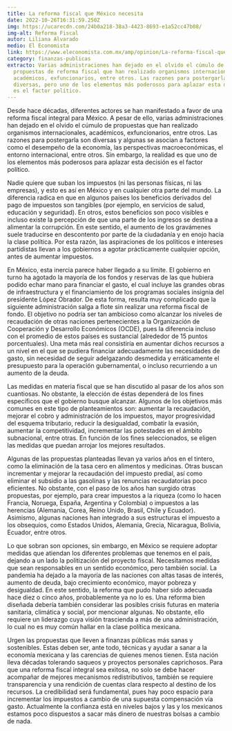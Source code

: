 ```yaml
---
title: La reforma fiscal que México necesita
date: 2022-10-26T16:31:59.250Z
img: https://ucarecdn.com/24b0a218-38a3-4423-8693-e1a52cc47b08/
img-alt: Reforma Fiscal
autor: Liliana Alvarado
medio: El Economista
link: https://www.eleconomista.com.mx/amp/opinion/La-reforma-fiscal-que-Mexico-necesita-20221024-0090.html
category: finanzas-publicas
extracto: Varias administraciones han dejado en el olvido el cúmulo de
  propuestas de reforma fiscal que han realizado organismos internacionales,
  académicos, exfuncionarios, entre otros. Las razones para postergarla son
  diversas, pero uno de los elementos más poderosos para aplazar esta decisión
  es el factor político.
---
```

Desde hace décadas, diferentes actores se han manifestado a favor de una reforma fiscal integral para México. A pesar de ello, varias administraciones han dejado en el olvido el cúmulo de propuestas que han realizado organismos internacionales, académicos, exfuncionarios, entre otros. Las razones para postergarla son diversas y algunas se asocian a factores como el desempeño de la economía, las perspectivas macroeconómicas, el entorno internacional, entre otros. Sin embargo, la realidad es que uno de los elementos más poderosos para aplazar esta decisión es el factor político.

Nadie quiere que suban los impuestos (ni las personas físicas, ni las empresas), y esto es así en México y en cualquier otra parte del mundo. La diferencia radica en que en algunos países los beneficios derivados del pago de impuestos son tangibles (por ejemplo, en servicios de salud, educación y seguridad). En otros, estos beneficios son poco visibles e incluso existe la percepción de que una parte de los ingresos se destina a alimentar la corrupción. En este sentido, el aumento de los gravámenes suele traducirse en descontento por parte de la ciudadanía y en enojo hacia la clase política. Por esta razón, las aspiraciones de los políticos e intereses partidistas llevan a los gobiernos a agotar prácticamente cualquier opción, antes de aumentar impuestos.

En México, esta inercia parece haber llegado a su límite. El gobierno en turno ha agotado la mayoría de los fondos y reservas de las que hubiera podido echar mano para financiar el gasto, el cual incluye las grandes obras de infraestructura y el financiamiento de los programas sociales insignia del presidente López Obrador. De esta forma, resulta muy complicado que la siguiente administración salga a flote sin realizar una reforma fiscal de fondo. El objetivo no podría ser tan ambicioso como alcanzar los niveles de recaudación de otras naciones pertenecientes a la Organización de Cooperación y Desarrollo Económicos (OCDE), pues la diferencia incluso con el promedio de estos países es sustancial (alrededor de 15 puntos porcentuales). Una meta más real consistiría en aumentar dichos recursos a un nivel en el que se pudiera financiar adecuadamente las necesidades de gasto, sin necesidad de seguir adelgazando desmedida y erráticamente el presupuesto para la operación gubernamental, o incluso recurriendo a un aumento de la deuda.

Las medidas en materia fiscal que se han discutido al pasar de los años son cuantiosas. No obstante, la elección de éstas dependerá de los fines específicos que el gobierno busque alcanzar. Algunos de los objetivos más comunes en este tipo de planteamientos son: aumentar la recaudación, mejorar el cobro y administración de los impuestos, mayor progresividad del esquema tributario, reducir la desigualdad, combatir la evasión, aumentar la competitividad, incrementar las potestades en el ámbito subnacional, entre otras. En función de los fines seleccionados, se eligen las medidas que puedan arrojar los mejores resultados.

Algunas de las propuestas planteadas llevan ya varios años en el tintero, como la eliminación de la tasa cero en alimentos y medicinas. Otras buscan incrementar y mejorar la recaudación del impuesto predial, así como eliminar el subsidio a las gasolinas y las renuncias recaudatorias poco eficientes. No obstante, con el paso de los años han surgido otras propuestas, por ejemplo, para crear impuestos a la riqueza (como lo hacen Francia, Noruega, España, Argentina y Colombia) o impuestos a las herencias (Alemania, Corea, Reino Unido, Brasil, Chile y Ecuador). Asimismo, algunas naciones han integrado a sus estructuras el impuesto a los obsequios, como Estados Unidos, Alemania, Grecia, Nicaragua, Bolivia, Ecuador, entre otros.

Lo que sobran son opciones, sin embargo, en México se requiere adoptar medidas que atiendan los diferentes problemas que tenemos en el país, dejando a un lado la politización del proyecto fiscal. Necesitamos medidas que sean responsables en un sentido económico, pero también social. La pandemia ha dejado a la mayoría de las naciones con altas tasas de interés, aumento de deuda, bajo crecimiento económico, mayor pobreza y desigualdad. En este sentido, la reforma que pudo haber sido adecuada hace diez o cinco años, probablemente ya no lo es. Una reforma bien diseñada debería también considerar las posibles crisis futuras en materia sanitaria, climática y social, por mencionar algunas. No obstante, ello requiere un liderazgo cuya visión trascienda a más de una administración, lo cual no es muy común hallar en la clase política mexicana.

Urgen las propuestas que lleven a finanzas públicas más sanas y sostenibles. Estas deben ser, ante todo, técnicas y ayudar a sanar a la economía mexicana y las carencias de quienes menos tienen. Esta nación lleva décadas tolerando saqueos y proyectos personales caprichosos. Para que una reforma fiscal integral sea exitosa, no solo se debe hacer acompañar de mejores mecanismos redistributivos, también se requiere transparencia y una rendición de cuentas clara respecto al destino de los recursos. La credibilidad será fundamental, pues hay poco espacio para incrementar los impuestos a cambio de una supuesta compensación vía gasto. Actualmente la confianza está en niveles bajos y las y los mexicanos estamos poco dispuestos a sacar más dinero de nuestras bolsas a cambio de nada.